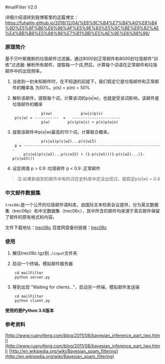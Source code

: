 ﻿#mailFilter V2.0

详细介绍请转到我博客里的这篇博文：https://fuhailin.github.io/2018/12/04/%E6%9C%B4%E7%B4%A0%E8%B4%9D%E5%8F%B6%E6%96%AF%E5%9E%83%E5%9C%BE%E9%82%AE%E4%BB%B6%E5%88%86%E7%B1%BB%E5%AE%9E%E6%88%98/

### 原理简介

基于贝叶斯推断的垃圾邮件过滤器。通过8000封正常邮件和8000封垃圾邮件“训练”过滤器:
解析所有邮件，提取每一个词,然后，计算每个词语在正常邮件和垃圾邮件中的出现频率。

1. 当收到一封未知邮件时，在不知道的前提下，我们假定它是垃圾邮件和正常邮件的概率各
   为50%，p(s) = p(n) = 50%

2. 解析该邮件，提取每个词，计算该词的p(s|w)，也就是受该词影响，该邮件是垃圾邮件的概率

					p(sw)             p(w|s)p(s)
		p(s|w) = -----------  =   ----------------------
					p(w)        p(s)p(w|s) + p(n)p(w|n)

3. 提取该邮件中p(s|w)最高的15个词，计算联合概率。

					p(s|w1)p(s|w2)...p(s|w15)
		p = ---------------------------------------------------------------
			p(s|w1)p(s|w2)...p(s|w15) + (1-p(s|w1))(1-p(s|w2)...(1-p(s|w15)))

4. 设定阈值 p > 0.9 :垃圾邮件
            p < 0.9 :正常邮件

> 注:如果新收到的邮件中有的词在史料库中还没出现过，就假定p(s|w) = 0.4

### 中文邮件数据集

`trec06c`是一个公开的垃圾邮件语料库，由国际文本检索会议提供，分为英文数据集（trec06p）和中文数据集（trec06c），其中所含的邮件均来源于真实邮件保留了邮件的原有格式和内容。

文件下载地址：[trec06c](https://plg.uwaterloo.ca/~gvcormac/treccorpus06/)
百度网盘备份链接：[trec06c](https://pan.baidu.com/s/1LEEN1aDbR22D_b1u07yTQw)

### 使用

1. 解压trec06c.tgz到`./input`文件夹
2. 启动一个终端，模拟邮件服务器

		cd mailFilter
		python server.py


3. 等到出现 "Waiting for clients..."，启动另一终端，模拟邮件发送端

		cd mailFilter
		python client.py

**使用的是Python 3.6版本**

### 参考资料
[http://www.ruanyifeng.com/blog/2011/08/bayesian_inference_part_two.html](http://www.ruanyifeng.com/blog/2011/08/bayesian_inference_part_two.html)
[http://en.wikipedia.org/wiki/Bayesian_spam_filtering](http://en.wikipedia.org/wiki/Bayesian_spam_filtering)
